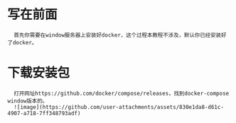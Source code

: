 # 写在前面
      首先你需要在window服务器上安装好docker，这个过程本教程不涉及，默认你已经安装好了docker。
# 下载安装包
      打开网址https://github.com/docker/compose/releases，找到docker-compose window版本的。
      ![image](https://github.com/user-attachments/assets/830e1da8-d61c-4907-a718-7ff348793adf)
